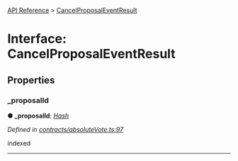 [API Reference](../README.md) > [CancelProposalEventResult](../interfaces/CancelProposalEventResult.md)



# Interface: CancelProposalEventResult


## Properties
<a id="_proposalId"></a>

###  _proposalId

**●  _proposalId**:  *[Hash](../#Hash)* 

*Defined in [contracts/absoluteVote.ts:97](https://github.com/daostack/arc.js/blob/caacbb2/lib/contracts/absoluteVote.ts#L97)*



indexed




___


